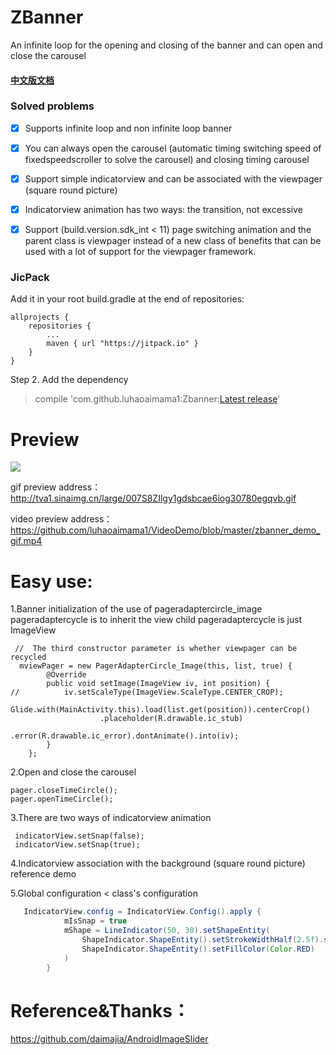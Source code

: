 # ZBanner
An infinite loop for the opening and closing of the banner and can open and close the carousel
#### [中文版文档](./README-cn.md)

### Solved problems 
- [x] Supports infinite loop and non infinite loop banner 
- [x] You can always open the carousel (automatic timing switching speed of fixedspeedscroller to solve the carousel) and closing timing carousel 
- [x] Support simple indicatorview and can be associated with the viewpager (square round picture)
- [x] Indicatorview animation has two ways: the transition, not excessive 
- [x] Support (build.version.sdk_int < 11) page switching animation and the parent class is viewpager instead of a new class of benefits that can be used with a lot of support for the viewpager framework.


### JicPack
Add it in your root build.gradle at the end of repositories:

	allprojects {
		repositories {
			...
			maven { url "https://jitpack.io" }
		}
	}
Step 2. Add the dependency
>  compile 'com.github.luhaoaimama1:Zbanner:[Latest release](https://github.com/luhaoaimama1/Zbanner/releases)'

# Preview

![](http://tva1.sinaimg.cn/large/007S8ZIlgy1gdsbcae6iog30780egqvb.gif)

gif preview address：http://tva1.sinaimg.cn/large/007S8ZIlgy1gdsbcae6iog30780egqvb.gif

video preview address：https://github.com/luhaoaimama1/VideoDemo/blob/master/zbanner_demo_gif.mp4

# Easy use:
1.Banner initialization of the use of pageradaptercircle_image pageradaptercycle is to inherit the view child pageradaptercycle is just ImageView 
     
     //  The third constructor parameter is whether viewpager can be recycled 
      mviewPager = new PagerAdapterCircle_Image(this, list, true) {
            @Override
            public void setImage(ImageView iv, int position) {
    //          iv.setScaleType(ImageView.ScaleType.CENTER_CROP);
                Glide.with(MainActivity.this).load(list.get(position)).centerCrop()
                        .placeholder(R.drawable.ic_stub)
                        .error(R.drawable.ic_error).dontAnimate().into(iv);
            }
        };
2.Open and close the carousel 
  
    pager.closeTimeCircle();
    pager.openTimeCircle();

3.There are two ways of indicatorview animation 
    
     indicatorView.setSnap(false);
     indicatorView.setSnap(true);
 
4.Indicatorview association with the background (square round picture) reference demo

5.Global configuration   <  class's configuration

``` java
   IndicatorView.config = IndicatorView.Config().apply {
            mIsSnap = true
            mShape = LineIndicator(50, 30).setShapeEntity(
                ShapeIndicator.ShapeEntity().setStrokeWidthHalf(2.5f).setStrokeColor(Color.BLACK).setHaveFillColor(false),
                ShapeIndicator.ShapeEntity().setFillColor(Color.RED)
            )
        }
```

# Reference&Thanks：
https://github.com/daimajia/AndroidImageSlider

